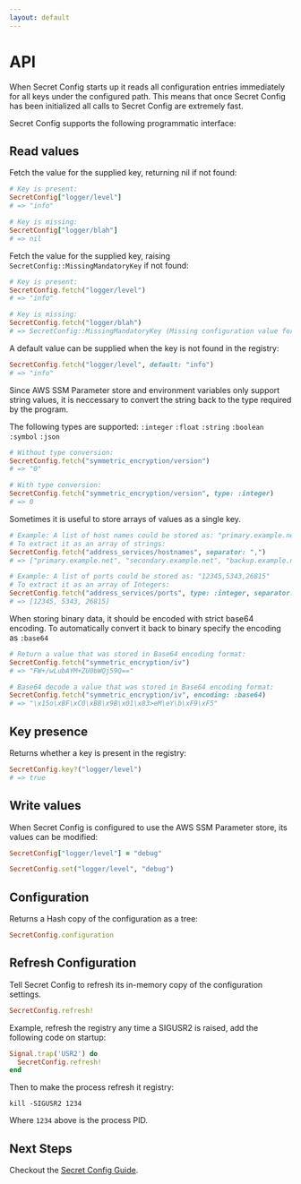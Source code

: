 ```yaml
---
layout: default
---
```


# API

When Secret Config starts up it reads all configuration entries immediately for all keys under the configured path.
This means that once Secret Config has been initialized all calls to Secret Config are extremely fast.

Secret Config supports the following programmatic interface:

## Read values

Fetch the value for the supplied key, returning nil if not found:

~~~ruby
# Key is present:
SecretConfig["logger/level"]
# => "info"

# Key is missing:
SecretConfig["logger/blah"]
# => nil
~~~

Fetch the value for the supplied key, raising `SecretConfig::MissingMandatoryKey` if not found:

~~~ruby
# Key is present:
SecretConfig.fetch("logger/level")
# => "info"

# Key is missing:
SecretConfig.fetch("logger/blah")
# => SecretConfig::MissingMandatoryKey (Missing configuration value for /development/logger/blah)
~~~

A default value can be supplied when the key is not found in the registry:

~~~ruby
SecretConfig.fetch("logger/level", default: "info")
# => "info"
~~~

Since AWS SSM Parameter store and environment variables only support string values,
it is neccessary to convert the string back to the type required by the program.

The following types are supported:
    `:integer`
    `:float`
    `:string`
    `:boolean`
    `:symbol`
    `:json`

~~~ruby
# Without type conversion:
SecretConfig.fetch("symmetric_encryption/version")
# => "0"

# With type conversion:
SecretConfig.fetch("symmetric_encryption/version", type: :integer)
# => 0
~~~

Sometimes it is useful to store arrays of values as a single key.  

~~~ruby
# Example: A list of host names could be stored as: "primary.example.net,secondary.example.net,backup.example.net"
# To extract it as an array of strings: 
SecretConfig.fetch("address_services/hostnames", separator: ",")
# => ["primary.example.net", "secondary.example.net", "backup.example.net"]

# Example: A list of ports could be stored as: "12345,5343,26815"
# To extract it as an array of Integers: 
SecretConfig.fetch("address_services/ports", type: :integer, separator: ",")
# => [12345, 5343, 26815]
~~~

When storing binary data, it should be encoded with strict base64 encoding. To automatically convert it back to binary
specify the encoding as `:base64`

~~~ruby
# Return a value that was stored in Base64 encoding format:
SecretConfig.fetch("symmetric_encryption/iv")
# => "FW+/wLubAYM+ZU0bWQj59Q=="

# Base64 decode a value that was stored in Base64 encoding format:
SecretConfig.fetch("symmetric_encryption/iv", encoding: :base64)
# => "\x15o\xBF\xC0\xBB\x9B\x01\x83>eM\eY\b\xF9\xF5"
~~~

## Key presence

Returns whether a key is present in the registry:

~~~ruby
SecretConfig.key?("logger/level")
# => true
~~~

## Write values

When Secret Config is configured to use the AWS SSM Parameter store, its values can be modified:

~~~ruby
SecretConfig["logger/level"] = "debug"
~~~

~~~ruby
SecretConfig.set("logger/level", "debug")
~~~

## Configuration

Returns a Hash copy of the configuration as a tree:

~~~ruby
SecretConfig.configuration
~~~

## Refresh Configuration

Tell Secret Config to refresh its in-memory copy of the configuration settings.

~~~ruby
SecretConfig.refresh!
~~~

Example, refresh the registry any time a SIGUSR2 is raised, add the following code on startup:

~~~ruby
Signal.trap('USR2') do
  SecretConfig.refresh!
end
~~~

Then to make the process refresh it registry:
~~~shell
kill -SIGUSR2 1234
~~~

Where `1234` above is the process PID.

## Next Steps

Checkout the [Secret Config Guide](guide).

